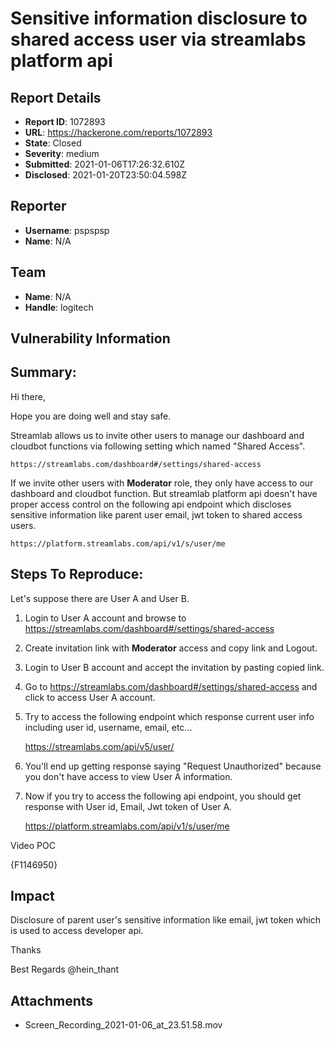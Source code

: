 # Sensitive information disclosure to shared access user via streamlabs platform api

## Report Details
- **Report ID**: 1072893
- **URL**: https://hackerone.com/reports/1072893
- **State**: Closed
- **Severity**: medium
- **Submitted**: 2021-01-06T17:26:32.610Z
- **Disclosed**: 2021-01-20T23:50:04.598Z

## Reporter
- **Username**: pspspsp
- **Name**: N/A

## Team
- **Name**: N/A
- **Handle**: logitech

## Vulnerability Information
## Summary:

Hi there, 

Hope you are doing well and stay safe.

Streamlab allows us to invite other users to manage our dashboard and cloudbot functions via following setting which named "Shared Access".

    https://streamlabs.com/dashboard#/settings/shared-access

If we invite other users with **Moderator** role, they only have access to our dashboard and cloudbot function.
But streamlab platform api doesn't have proper access control on the following api endpoint which discloses sensitive information like parent user email, jwt token to shared access users.

    https://platform.streamlabs.com/api/v1/s/user/me

## Steps To Reproduce:

Let's suppose there are User A and User B.

1)  Login to User A account and browse to https://streamlabs.com/dashboard#/settings/shared-access 

2)  Create invitation link with **Moderator** access and copy link and Logout.

3)  Login to User B account and accept the invitation by pasting copied link.

4) Go to https://streamlabs.com/dashboard#/settings/shared-access and click to access  User A account.

5) Try to access the following endpoint which response current user info including user id, username,  email, etc...
     
    https://streamlabs.com/api/v5/user/

6) You'll end up getting response saying "Request Unauthorized" because you don't have access to view User A information.

7)  Now if you try to access the following api endpoint, you should get response with User id, Email, Jwt token of User A.

     https://platform.streamlabs.com/api/v1/s/user/me

Video POC

{F1146950}

## Impact

Disclosure of parent user's  sensitive information like email, jwt token which is used to access developer api.

Thanks

Best Regards
@hein_thant

## Attachments
- Screen_Recording_2021-01-06_at_23.51.58.mov
